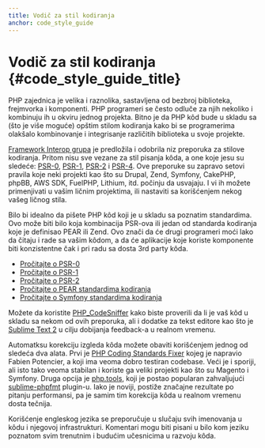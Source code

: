 ```yaml
---
title: Vodič za stil kodiranja
anchor: code_style_guide
---
```


# Vodič za stil kodiranja {#code_style_guide_title}

PHP zajednica je velika i raznolika, sastavljena od bezbroj biblioteka, frejmvorka i komponenti.
PHP programeri se često odluče za njih nekoliko i kombinuju ih u okviru jednog projekta. Bitno je da
PHP kôd bude u skladu sa (što je više moguće) opštim stilom kodiranja kako bi se programerima
olakšalo kombinovanje i integrisanje različitih biblioteka u svoje projekte.

[Framework Interop grupa][fig] je predložila i odobrila niz preporuka za stilove kodiranja. Pritom nisu sve
vezane za stil pisanja kôda, a one koje jesu su sledeće: [PSR-0][psr0], [PSR-1][psr1], [PSR-2][psr2] i [PSR-4][psr4].
Ove preporuke su zapravo setovi pravila koje neki projekti kao što su Drupal, Zend, Symfony, CakePHP, phpBB,
AWS SDK, FuelPHP, Lithium, itd. počinju da usvajaju. I vi ih možete primenjivati u vašim ličnim projektima,
ili nastaviti sa korišćenjem nekog vašeg ličnog stila.

Bilo bi idealno da pišete PHP kôd koji je u skladu sa poznatim standardima. Ovo može biti bilo koja kombinacija PSR-ova
ili jedan od standarda kodiranja koje je definisao PEAR ili Zend. Ovo znači da će drugi programeri moći lako da čitaju
i rade sa vašim kôdom, a da će aplikacije koje koriste komponente biti konzistentne čak i pri radu sa dosta 3rd party kôda.

* [Pročitajte o PSR-0][psr0]
* [Pročitajte o PSR-1][psr1]
* [Pročitajte o PSR-2][psr2]
* [Pročitajte o PEAR standardima kodiranja][pear-cs]
* [Pročitajte o Symfony standardima kodiranja][symfony-cs]

Možete da koristite [PHP_CodeSniffer][phpcs] kako biste proverili da li je vaš kôd u skladu sa nekom od ovih preporuka,
ali i dodatke za tekst editore kao što je [Sublime Text 2][st-cs] u cilju dobijanja feedback-a u realnom vremenu.

Automatksu korekciju izgleda kôda možete obaviti korišćenjem jednog od sledeća dva alata. Prvi je [PHP Coding Standards Fixer][phpcsfixer]
kojeg je napravio Fabien Potencier, a koji ima veoma dobro testiran codebase. Veći je i sporiji, ali isto tako
veoma stabilan i koriste ga veliki projekti kao što su Magento i Symfony. Druga opcija je [php.tools][phptools],
koji je postao popularan zahvaljujući [sublime-phpfmt][sublime-phpfmt] plugin-u. Iako je noviji, postiže značajne
rezultate po pitanju performansi, pa je samim tim korekcija kôda u realnom vremenu dosta tečnija.

Korišćenje engleskog jezika se preporučuje u slučaju svih imenovanja u kôdu i njegovoj infrastrukturi.
Komentari mogu biti pisani u bilo kom jeziku poznatom svim trenutnim i budućim učesnicima u razvoju kôda.


[fig]: http://www.php-fig.org/
[psr0]: https://github.com/php-fig/fig-standards/blob/master/accepted/PSR-0.md
[psr1]: https://github.com/php-fig/fig-standards/blob/master/accepted/PSR-1-basic-coding-standard.md
[psr2]: https://github.com/php-fig/fig-standards/blob/master/accepted/PSR-2-coding-style-guide.md
[psr4]: https://github.com/php-fig/fig-standards/blob/master/accepted/PSR-4-autoloader.md
[pear-cs]: http://pear.php.net/manual/en/standards.php
[symfony-cs]: http://symfony.com/doc/current/contributing/code/standards.html
[phpcs]: http://pear.php.net/package/PHP_CodeSniffer/
[st-cs]: https://github.com/benmatselby/sublime-phpcs
[phpcsfixer]: http://cs.sensiolabs.org/
[phptools]: https://github.com/dericofilho/php.tools
[sublime-phpfmt]: https://github.com/dericofilho/sublime-phpfmt
